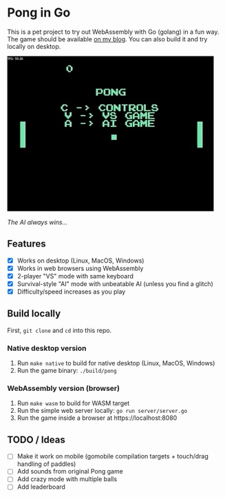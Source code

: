 # Pong in Go

This is a pet project to try out WebAssembly with Go (golang) in a fun way. The game should be available [on my blog](https://dstoiko.github.io/posts/go-pong-wasm/). You can also build it and try locally on desktop.

![Demo](demo-v1.gif)

_The AI always wins..._

## Features

- [x] Works on desktop (Linux, MacOS, Windows)
- [x] Works in web browsers using WebAssembly
- [x] 2-player "VS" mode with same keyboard
- [x] Survival-style "AI" mode with unbeatable AI (unless you find a glitch)
- [x] Difficulty/speed increases as you play

## Build locally

First, `git clone` and `cd` into this repo.

### Native desktop version

1. Run `make native` to build for native desktop (Linux, MacOS, Windows)
2. Run the game binary: `./build/pong`

### WebAssembly version (browser)

1. Run `make wasm` to build for WASM target
2. Run the simple web server locally: `go run server/server.go`
3. Run the game inside a browser at https://localhost:8080

## TODO / Ideas

- [ ] Make it work on mobile (gomobile compilation targets + touch/drag handling of paddles)
- [ ] Add sounds from original Pong game
- [ ] Add crazy mode with multiple balls
- [ ] Add leaderboard
